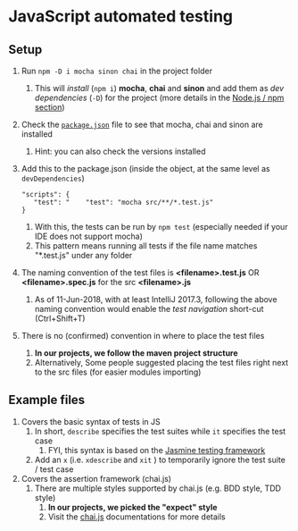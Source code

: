 # JavaScript automated testing

## Setup
1. Run ```npm -D i mocha sinon chai``` in the project folder
    1. This will *install* (```npm i```) **mocha**, **chai** and **sinon** and add them as *dev dependencies* (```-D```) for the project (more details in the [Node.js / npm section](https://github.com/htbkoo/intro-to-js-react/wiki/Node.js---npm-basics))
2. Check the [```package.json```](https://github.com/htbkoo/intro-to-js-react/blob/master/package.json) file to see that mocha, chai and sinon are installed
    1. Hint: you can also check the versions installed 
3. Add this to the package.json (inside the object, at the same level as ```devDependencies```)
    
    ```
    "scripts": {
       "test": "    "test": "mocha src/**/*.test.js"
    }
    ```
    1. With this, the tests can be run by ```npm test``` (especially needed if your IDE does not support mocha)
    2. This pattern means running all tests if the file name matches "*.test.js" under any folder    
4. The naming convention of the test files is **\<filename\>.test.js** OR **\<filename\>.spec.js** for the src **\<filename\>.js** 
    1. As of 11-Jun-2018, with at least IntelliJ 2017.3, following the above naming convention would enable the *test navigation* short-cut (Ctrl+Shift+T)
5. There is no (confirmed) convention in where to place the test files
    1. **In our projects, we follow the maven project structure**
    2. Alternatively, Some people suggested placing the test files right next to the src files (for easier modules importing)
    
## Example files
1. Covers the basic syntax of tests in JS 
    1. In short, ```describe``` specifies the test suites while ```it``` specifies the test case
        1. FYI, this syntax is based on the [Jasmine testing framework](https://jasmine.github.io/2.0/introduction.html)
    2. Add an ```x``` (i.e. ```xdescribe``` and ```xit``` ) to temporarily ignore the test suite / test case
2. Covers the assertion framework (chai.js)
    1. There are multiple styles supported by chai.js (e.g. BDD style, TDD style)
        1. **In our projects, we picked the "expect" style**
        2. Visit the [chai.js](http://www.chaijs.com/api/bdd/) documentations for more details 